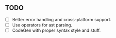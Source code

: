 ## TODO

- [ ] Better error handling and cross-platform support.
- [ ] Use operators for ast parsing.
- [ ] CodeGen with proper syntax style and stuff.